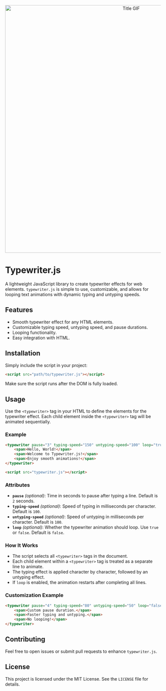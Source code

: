 

<div align="center">
  <img src="https://s13.gifyu.com/images/SPu4w.gif" alt="Title GIF" width="800">
</div>

# Typewriter.js
A lightweight JavaScript library to create typewriter effects for web elements. `typewriter.js` is simple to use, customizable, and allows for looping text animations with dynamic typing and untyping speeds.

## Features
- Smooth typewriter effect for any HTML elements.
- Customizable typing speed, untyping speed, and pause durations.
- Looping functionality.
- Easy integration with HTML.

## Installation

Simply include the script in your project:

```html
<script src="path/to/typewriter.js"></script>
```

Make sure the script runs after the DOM is fully loaded.

## Usage

Use the `<typewriter>` tag in your HTML to define the elements for the typewriter effect. Each child element inside the `<typewriter>` tag will be animated sequentially.

### Example

```html
<typewriter pause="3" typing-speed="150" untyping-speed="100" loop="true">
    <span>Hello, World!</span>
    <span>Welcome to Typewriter.js!</span>
    <span>Enjoy smooth animations!</span>
</typewriter>

<script src="typewriter.js"></script>
```

### Attributes
- **`pause`** *(optional)*: Time in seconds to pause after typing a line. Default is `2` seconds.
- **`typing-speed`** *(optional)*: Speed of typing in milliseconds per character. Default is `100`.
- **`untyping-speed`** *(optional)*: Speed of untyping in milliseconds per character. Default is `100`.
- **`loop`** *(optional)*: Whether the typewriter animation should loop. Use `true` or `false`. Default is `false`.

### How It Works
- The script selects all `<typewriter>` tags in the document.
- Each child element within a `<typewriter>` tag is treated as a separate line to animate.
- The typing effect is applied character by character, followed by an untyping effect.
- If `loop` is enabled, the animation restarts after completing all lines.

### Customization Example
```html
<typewriter pause="4" typing-speed="80" untyping-speed="50" loop="false">
    <span>Custom pause duration.</span>
    <span>Faster typing and untyping.</span>
    <span>No looping!</span>
</typewriter>
```

## Contributing

Feel free to open issues or submit pull requests to enhance `typewriter.js`.

## License

This project is licensed under the MIT License. See the `LICENSE` file for details.

